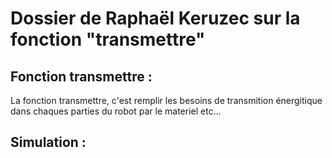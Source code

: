 # Dossier de Raphaël Keruzec sur la fonction "transmettre"
## Fonction transmettre :
La fonction transmettre, c'est remplir les besoins de transmition énergitique dans chaques parties du robot par le materiel etc...
## Simulation :
